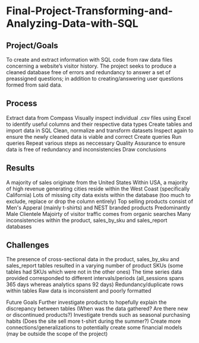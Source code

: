# Final-Project-Transforming-and-Analyzing-Data-with-SQL

## Project/Goals
To create and extract information with SQL code from raw data files concerning a website’s visitor history. The project seeks to produce a cleaned database free of errors and redundancy to answer a set of preassigned questions; in addition to creating/answering user questions formed from said data.

## Process
 Extract data from Compass
 Visually inspect individual .csv files using Excel to identify useful columns and their respective data types
 Create tables and import data in SQL
 Clean, normalize and transform datasets
 Inspect again to ensure the newly cleaned data is viable and correct
 Create queries
 Run queries 
 Repeat various steps as neccessary
 Quality Assurance to ensure data is free of redundancy and inconsistencies
 Draw conclusions


## Results
 A majority of sales originate from the United States
 Within USA, a majority of high revenue generating cities reside within the West Coast (specifically California)
 Lots of missing city data exists within the database (too much to exclude, replace or drop the column entirely)
 Top selling products consist of Men's Apperal (mainly t-shirts) and NEST branded products
 Predominantly Male Clientele 
 Majoirty of visitor traffic comes from organic searches
 Many inconsistencies within the product, sales_by_sku and sales_report databases


## Challenges 
 The presence of cross-sectional data in the product, sales_by_sku and sales_report tables resulted in a varying number of product SKUs (some tables had SKUs which were not in the other ones)
 The time series data provided corresponded to different intervals/periods (all_sessions spans 365 days whereas analytics spans 92 days)
 Redundancy/duplicate rows within tables
 Raw data is inconsistent and poorly formatted

 Future Goals
 Further investigate products to hopefully explain the discrepancy between tables (When was the data gathered? Are there new or discontinued products?)
 Investigate trends such as seasonal purchasing habits (Does the site sell more t-shirt during the summer?)
 Create more connections/generalizations to potentially create some financial models (may be outside the scope of the project)
